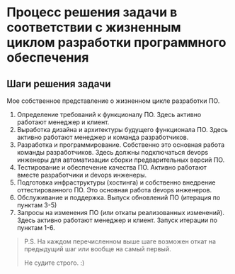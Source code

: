 # Процесс решения задачи в соответствии с жизненным циклом разработки программного обеспечения

## Шаги решения задачи

Мое собственное представление о жизненном цикле разработки ПО.
 
1. Определение требований к функционалу ПО. Здесь активно работают менеджер и клиент.
2. Выработка дизайна и архитектуры будущего функционала ПО. Здесь активно работают менеджер и команда разработчиков.
3. Разработка и программирование. Собственно это основная работа команды разработчиков. Здесь должны подключаться devops инженеры для автоматизации сборки предварительных версий ПО. 
4. Тестирование и обеспечение качества ПО. Активно работают вместе разработчики и devops инженеры.
5. Подготовка инфраструктуры (хостинга) и собственно внедрение оттестированного ПО. Это основная работа devops инженеров.
6. Обслуживание и поддержка. Выпуск обновлений ПО (итерация по пунктам 3-5)
7. Запросы на изменения ПО (или откаты реализованных изменений). Здесь активно работают менеджер и клиент. Запуск итерации по пунктам 1-6.

 
>P.S. На каждом перечисленном выше шаге возможен откат на предыдущий шаг или вообще на самый первый.
>
>Не судите строго. :)
